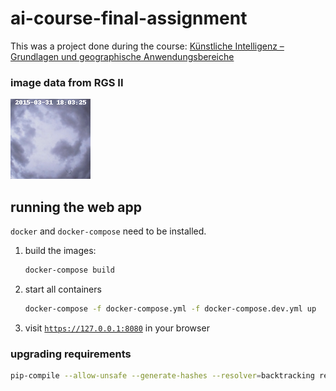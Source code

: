 # ai-course-final-assignment

This was a project done during the course:
[Künstliche Intelligenz – Grundlagen und geographische Anwendungsbereiche](http://www.geographie.ruhr-uni-bochum.de/studium/modulfuehrer/wahlbereich-master/#c10272)

### image data from RGS II

![](figs/timelapse.gif)

## running the web app

`docker` and `docker-compose` need to be installed.

1. build the images:
   ```bash
   docker-compose build
   ```
1. start all containers
   ```bash
   docker-compose -f docker-compose.yml -f docker-compose.dev.yml up
   ```
1. visit [`https://127.0.0.1:8080`](https://127.0.0.1:8080) in your browser

### upgrading requirements

```bash
pip-compile --allow-unsafe --generate-hashes --resolver=backtracking requirements.in
```
